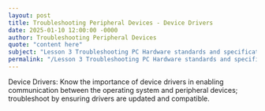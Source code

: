 ```yaml
---
layout: post
title: Troubleshooting Peripheral Devices - Device Drivers
date: 2025-01-10 12:00:00 -0000
author: Troubleshooting Peripheral Devices
quote: "content here"
subject: "Lesson 3 Troubleshooting PC Hardware standards and specifications"
permalink: "/Lesson 3 Troubleshooting PC Hardware standards and specifications/Troubleshooting Peripheral Devices/Troubleshooting Peripheral Devices - Device Drivers"
---
```


Device Drivers: Know the importance of device drivers in enabling communication between the operating system and peripheral devices; troubleshoot by ensuring drivers are updated and compatible.
